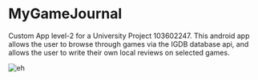 # MyGameJournal
Custom App level-2 for a University Project 103602247. This android app allows the user to browse through games via the IGDB database api, and allows the user to write their own local reviews on selected games.

![eh](https://user-images.githubusercontent.com/42698330/200129191-992b60e0-8be8-43eb-bd0d-8d37d655fd76.PNG)
